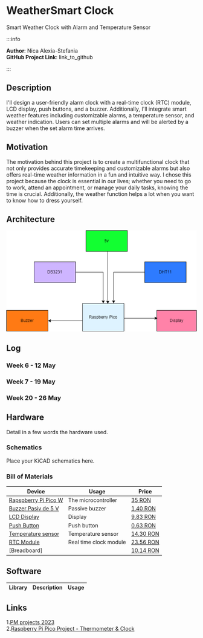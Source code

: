 # WeatherSmart Clock
Smart Weather Clock with Alarm and Temperature Sensor

:::info 

**Author**: Nica Alexia-Stefania \
**GitHub Project Link**: link_to_github

:::

## Description

I'll design a user-friendly alarm clock with a real-time clock (RTC) module, LCD display, push buttons, and a buzzer. Additionally, I'll integrate smart weather features including customizable alarms, a temperature sensor, and weather indication. Users can set multiple alarms and will be alerted by a buzzer when the set alarm time arrives.

## Motivation

The motivation behind this project is to create a multifunctional clock that not only provides accurate timekeeping and customizable alarms but also offers real-time weather information in a fun and intuitive way. I chose this project because the clock is essential in our lives; whether you need to go to work, attend an appointment, or manage your daily tasks, knowing the time is crucial. Additionally, the weather function helps a lot when you want to know how to dress yourself.

## Architecture 
![Architecture diagram](./architecture_diagram.png)

## Log

<!-- write every week your progress here -->

### Week 6 - 12 May

### Week 7 - 19 May

### Week 20 - 26 May

## Hardware

Detail in a few words the hardware used.

### Schematics

Place your KiCAD schematics here.

### Bill of Materials

<!-- Fill out this table with all the hardware components that you might need.

The format is 
```
| [Device](link://to/device) | This is used ... | [price](link://to/store) |

```

-->

| Device | Usage | Price |
|--------|--------|-------|
| [Rapspberry Pi Pico W](https://www.raspberrypi.com/documentation/microcontrollers/raspberry-pi-pico.html) | The microcontroller | [35 RON](https://www.optimusdigital.ro/en/raspberry-pi-boards/12394-raspberry-pi-pico-w.html) |
| [Buzzer Pasiv de 5 V](https://components101.com/misc/buzzer-pinout-working-datasheet) |Passive buzzer | [1.40 RON](https://www.optimusdigital.ro/ro/audio-buzzere/634-buzzer-pasiv-de-5-v.html?search_query=buzzer+pasiv&results=15)|
| [LCD Display](https://circuitdigest.com/article/16x2-lcd-display-module-pinout-datasheet)|Display|[9.83 RON](https://ardushop.ro/ro/electronica/36-lcd-1602.html?search_query=lcd+display&results=138)|
| [Push Button](https://components101.com/switches/push-button)|Push button|[0.63 RON](https://ardushop.ro/ro/home/97-buton-mic-push-button-trough-hole.html?search_query=buton&results=157)|
| [Temperature sensor](https://www.mouser.com/datasheet/2/758/DHT11-Technical-Data-Sheet-Translated-Version-1143054.pdf)|Temperature sensor|[14.30 RON](https://ardushop.ro/ro/home/121-modul-senzor-temperatura-i-umiditate-digital-dht11.html?search_query=dht11&results=3)|
| [RTC Module](https://www.analog.com/media/en/technical-documentation/data-sheets/DS3231.pdf)|Real time clock module|[23.56 RON](https://ardushop.ro/ro/electronica/231-modul-rtc-de-precizie-ds3231-i2c.html?search_query=ds3231&results=1)|
| [Breadboard]||[10.14 RON](https://ardushop.ro/ro/electronica/33-breadboard-830.html?search_query=breadboard&results=31)|

## Software

| Library | Description | Usage |
|---------|-------------|-------|


## Links
1.[PM projects 2023](https://ocw.cs.pub.ro/courses/pm/prj2023) \
2.[Raspberry Pi Pico Project - Thermometer & Clock](https://www.youtube.com/watch?v=gBofy7MMdIY)
